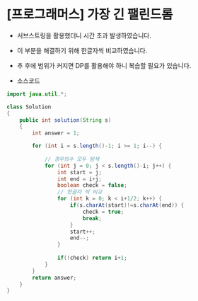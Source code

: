 # [프로그래머스] 가장 긴 팰린드롬

- 서브스트링을 활용했더니 시간 초과 발생하였습니다.
- 이 부분을 해결하기 위해 한글자씩 비교하였습니다.
- 추 후에 범위가 커지면 DP를 활용해야 하니 복습할 필요가 있습니다.



- 소스코드

```java
import java.util.*;

class Solution
{
    public int solution(String s)
    {
        int answer = 1;

        for (int i = s.length()-1; i >= 1; i--) {
            
        	// 경우의수 모두 탐색
        	for (int j = 0; j < s.length()-i; j++) {
        		int start = j;
        		int end = i+j;
				boolean check = false;
        		// 한글자 씩 비교
        		for (int k = 0; k < i+1/2; k++) {
        			if(s.charAt(start)!=s.charAt(end)) {
        				check = true;
        				break;
        			}
        			start++;
        			end--;
        		}
        		
        		if(!check) return i+1;
			}
		}
        return answer;
    }
}
```

